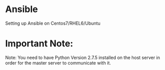 # Ansible
Setting up Ansible on Centos7/RHEL6/Ubuntu

# Important Note:

Note: You need to have Python Version 2.7.5 installed on the host server in order for the master server to communicate with it.
